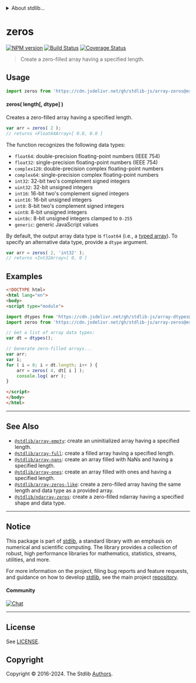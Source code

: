 <!--

@license Apache-2.0

Copyright (c) 2022 The Stdlib Authors.

Licensed under the Apache License, Version 2.0 (the "License");
you may not use this file except in compliance with the License.
You may obtain a copy of the License at

   http://www.apache.org/licenses/LICENSE-2.0

Unless required by applicable law or agreed to in writing, software
distributed under the License is distributed on an "AS IS" BASIS,
WITHOUT WARRANTIES OR CONDITIONS OF ANY KIND, either express or implied.
See the License for the specific language governing permissions and
limitations under the License.

-->


<details>
  <summary>
    About stdlib...
  </summary>
  <p>We believe in a future in which the web is a preferred environment for numerical computation. To help realize this future, we've built stdlib. stdlib is a standard library, with an emphasis on numerical and scientific computation, written in JavaScript (and C) for execution in browsers and in Node.js.</p>
  <p>The library is fully decomposable, being architected in such a way that you can swap out and mix and match APIs and functionality to cater to your exact preferences and use cases.</p>
  <p>When you use stdlib, you can be absolutely certain that you are using the most thorough, rigorous, well-written, studied, documented, tested, measured, and high-quality code out there.</p>
  <p>To join us in bringing numerical computing to the web, get started by checking us out on <a href="https://github.com/stdlib-js/stdlib">GitHub</a>, and please consider <a href="https://opencollective.com/stdlib">financially supporting stdlib</a>. We greatly appreciate your continued support!</p>
</details>

# zeros

[![NPM version][npm-image]][npm-url] [![Build Status][test-image]][test-url] [![Coverage Status][coverage-image]][coverage-url] <!-- [![dependencies][dependencies-image]][dependencies-url] -->

> Create a zero-filled array having a specified length.

<!-- Section to include introductory text. Make sure to keep an empty line after the intro `section` element and another before the `/section` close. -->

<section class="intro">

</section>

<!-- /.intro -->

<!-- Package usage documentation. -->



<section class="usage">

## Usage

```javascript
import zeros from 'https://cdn.jsdelivr.net/gh/stdlib-js/array-zeros@esm/index.mjs';
```

#### zeros( length\[, dtype] )

Creates a zero-filled array having a specified length.

```javascript
var arr = zeros( 2 );
// returns <Float64Array>[ 0.0, 0.0 ]
```

The function recognizes the following data types:

-   `float64`: double-precision floating-point numbers (IEEE 754)
-   `float32`: single-precision floating-point numbers (IEEE 754)
-   `complex128`: double-precision complex floating-point numbers
-   `complex64`: single-precision complex floating-point numbers
-   `int32`: 32-bit two's complement signed integers
-   `uint32`: 32-bit unsigned integers
-   `int16`: 16-bit two's complement signed integers
-   `uint16`: 16-bit unsigned integers
-   `int8`: 8-bit two's complement signed integers
-   `uint8`: 8-bit unsigned integers
-   `uint8c`: 8-bit unsigned integers clamped to `0-255`
-   `generic`: generic JavaScript values

By default, the output array data type is `float64` (i.e., a [typed array][mdn-typed-array]). To specify an alternative data type, provide a `dtype` argument.

```javascript
var arr = zeros( 2, 'int32' );
// returns <Int32Array>[ 0, 0 ]
```

</section>

<!-- /.usage -->

<!-- Package usage notes. Make sure to keep an empty line after the `section` element and another before the `/section` close. -->

<section class="notes">

</section>

<!-- /.notes -->

<!-- Package usage examples. -->

<section class="examples">

## Examples

<!-- eslint no-undef: "error" -->

```html
<!DOCTYPE html>
<html lang="en">
<body>
<script type="module">

import dtypes from 'https://cdn.jsdelivr.net/gh/stdlib-js/array-dtypes@esm/index.mjs';
import zeros from 'https://cdn.jsdelivr.net/gh/stdlib-js/array-zeros@esm/index.mjs';

// Get a list of array data types:
var dt = dtypes();

// Generate zero-filled arrays...
var arr;
var i;
for ( i = 0; i < dt.length; i++ ) {
    arr = zeros( 4, dt[ i ] );
    console.log( arr );
}

</script>
</body>
</html>
```

</section>

<!-- /.examples -->

<!-- Section to include cited references. If references are included, add a horizontal rule *before* the section. Make sure to keep an empty line after the `section` element and another before the `/section` close. -->

<section class="references">

</section>

<!-- /.references -->

<!-- Section for related `stdlib` packages. Do not manually edit this section, as it is automatically populated. -->

<section class="related">

* * *

## See Also

-   <span class="package-name">[`@stdlib/array-empty`][@stdlib/array/empty]</span><span class="delimiter">: </span><span class="description">create an uninitialized array having a specified length.</span>
-   <span class="package-name">[`@stdlib/array-full`][@stdlib/array/full]</span><span class="delimiter">: </span><span class="description">create a filled array having a specified length.</span>
-   <span class="package-name">[`@stdlib/array-nans`][@stdlib/array/nans]</span><span class="delimiter">: </span><span class="description">create an array filled with NaNs and having a specified length.</span>
-   <span class="package-name">[`@stdlib/array-ones`][@stdlib/array/ones]</span><span class="delimiter">: </span><span class="description">create an array filled with ones and having a specified length.</span>
-   <span class="package-name">[`@stdlib/array-zeros-like`][@stdlib/array/zeros-like]</span><span class="delimiter">: </span><span class="description">create a zero-filled array having the same length and data type as a provided array.</span>
-   <span class="package-name">[`@stdlib/ndarray-zeros`][@stdlib/ndarray/zeros]</span><span class="delimiter">: </span><span class="description">create a zero-filled ndarray having a specified shape and data type.</span>

</section>

<!-- /.related -->

<!-- Section for all links. Make sure to keep an empty line after the `section` element and another before the `/section` close. -->


<section class="main-repo" >

* * *

## Notice

This package is part of [stdlib][stdlib], a standard library with an emphasis on numerical and scientific computing. The library provides a collection of robust, high performance libraries for mathematics, statistics, streams, utilities, and more.

For more information on the project, filing bug reports and feature requests, and guidance on how to develop [stdlib][stdlib], see the main project [repository][stdlib].

#### Community

[![Chat][chat-image]][chat-url]

---

## License

See [LICENSE][stdlib-license].


## Copyright

Copyright &copy; 2016-2024. The Stdlib [Authors][stdlib-authors].

</section>

<!-- /.stdlib -->

<!-- Section for all links. Make sure to keep an empty line after the `section` element and another before the `/section` close. -->

<section class="links">

[npm-image]: http://img.shields.io/npm/v/@stdlib/array-zeros.svg
[npm-url]: https://npmjs.org/package/@stdlib/array-zeros

[test-image]: https://github.com/stdlib-js/array-zeros/actions/workflows/test.yml/badge.svg?branch=main
[test-url]: https://github.com/stdlib-js/array-zeros/actions/workflows/test.yml?query=branch:main

[coverage-image]: https://img.shields.io/codecov/c/github/stdlib-js/array-zeros/main.svg
[coverage-url]: https://codecov.io/github/stdlib-js/array-zeros?branch=main

<!--

[dependencies-image]: https://img.shields.io/david/stdlib-js/array-zeros.svg
[dependencies-url]: https://david-dm.org/stdlib-js/array-zeros/main

-->

[chat-image]: https://img.shields.io/gitter/room/stdlib-js/stdlib.svg
[chat-url]: https://app.gitter.im/#/room/#stdlib-js_stdlib:gitter.im

[stdlib]: https://github.com/stdlib-js/stdlib

[stdlib-authors]: https://github.com/stdlib-js/stdlib/graphs/contributors

[umd]: https://github.com/umdjs/umd
[es-module]: https://developer.mozilla.org/en-US/docs/Web/JavaScript/Guide/Modules

[deno-url]: https://github.com/stdlib-js/array-zeros/tree/deno
[deno-readme]: https://github.com/stdlib-js/array-zeros/blob/deno/README.md
[umd-url]: https://github.com/stdlib-js/array-zeros/tree/umd
[umd-readme]: https://github.com/stdlib-js/array-zeros/blob/umd/README.md
[esm-url]: https://github.com/stdlib-js/array-zeros/tree/esm
[esm-readme]: https://github.com/stdlib-js/array-zeros/blob/esm/README.md
[branches-url]: https://github.com/stdlib-js/array-zeros/blob/main/branches.md

[stdlib-license]: https://raw.githubusercontent.com/stdlib-js/array-zeros/main/LICENSE

[mdn-typed-array]: https://developer.mozilla.org/en-US/docs/Web/JavaScript/Reference/Global_Objects/TypedArray

<!-- <related-links> -->

[@stdlib/array/empty]: https://github.com/stdlib-js/array-empty/tree/esm

[@stdlib/array/full]: https://github.com/stdlib-js/array-full/tree/esm

[@stdlib/array/nans]: https://github.com/stdlib-js/array-nans/tree/esm

[@stdlib/array/ones]: https://github.com/stdlib-js/array-ones/tree/esm

[@stdlib/array/zeros-like]: https://github.com/stdlib-js/array-zeros-like/tree/esm

[@stdlib/ndarray/zeros]: https://github.com/stdlib-js/ndarray-zeros/tree/esm

<!-- </related-links> -->

</section>

<!-- /.links -->

